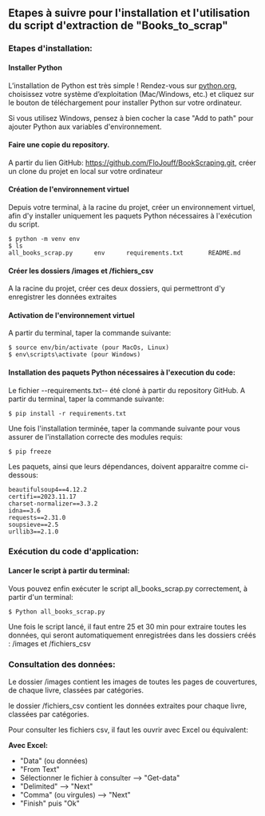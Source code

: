 ## Etapes à suivre pour l'installation et l'utilisation du script d'extraction de "Books_to_scrap"

### Etapes d'installation:

#### Installer Python 
    
L’installation de Python est très simple ! Rendez-vous sur [python.org](https://www.python.org/downloads/), choisissez votre système d’exploitation (Mac/Windows, etc.) et cliquez sur le bouton de téléchargement pour installer Python sur votre ordinateur. 

Si vous utilisez Windows, pensez à bien cocher la case "Add to path" pour ajouter Python aux variables d'environnement.

#### Faire une copie du repository.

A partir du lien GitHub: https://github.com/FloJouff/BookScraping.git, créer un clone du projet en local sur votre ordinateur


#### Création de l'environnement virtuel 

Depuis votre terminal, à la racine du projet, créer un environnement virtuel, afin d'y installer uniquement les paquets Python nécessaires à l'exécution du script.

    $ python -m venv env
    $ ls
    all_books_scrap.py      env      requirements.txt       README.md

#### Créer les dossiers /images et /fichiers_csv 

A la racine du projet, créer ces deux dossiers, qui permettront d'y enregistrer les données extraites

#### Activation de l'environnement virtuel

A partir du terminal, taper la commande suivante:

    $ source env/bin/activate (pour MacOs, Linux)
    $ env\scripts\activate (pour Windows)

#### Installation des paquets Python nécessaires à l'execution du code: 

Le fichier --requirements.txt-- été cloné à partir du repository GitHub.
A partir du terminal, taper la commande suivante:
   
    $ pip install -r requirements.txt

Une fois l'installation terminée, taper la commande suivante pour vous assurer de l'installation correcte des modules requis:

    $ pip freeze

Les paquets, ainsi que leurs dépendances, doivent apparaitre comme ci-dessous:

    beautifulsoup4==4.12.2
    certifi==2023.11.17
    charset-normalizer==3.3.2
    idna==3.6
    requests==2.31.0
    soupsieve==2.5
    urllib3==2.1.0


### Exécution du code d'application:

#### Lancer le script à partir du terminal: 

Vous pouvez enfin exécuter le script all_books_scrap.py correctement, à partir d'un terminal:

    $ Python all_books_scrap.py

Une fois le script lancé, il faut entre 25 et 30 min pour extraire toutes les données, qui seront automatiquement enregistrées dans les dossiers créés : /images et /fichiers_csv

### Consultation des données:

Le dossier /images contient les images de toutes les pages de couvertures, de chaque livre, classées par catégories.

le dossier /fichiers_csv contient les données extraites pour chaque livre, classées par catégories.

Pour consulter les fichiers csv, il faut les ouvrir avec Excel ou équivalent:

**Avec Excel:**
- "Data" (ou données)
- "From Text"
- Sélectionner le fichier à consulter --> "Get-data"
- "Delimited" --> "Next"
- "Comma" (ou virgules) --> "Next"
- "Finish" puis "Ok"
